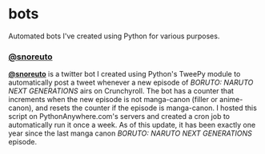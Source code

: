 # bots
Automated bots I've created using Python for various purposes.

<a href="https://twitter.com/snoreuto"><h3>@snoreuto</h3></a>
<a href="https://twitter.com/snoreuto">**@snoreuto**</a> is a twitter bot I created using Python's TweePy module to automatically post a tweet whenever a new episode of *BORUTO: NARUTO NEXT GENERATIONS* airs on Crunchyroll. The bot has a counter that increments when the new episode is not manga-canon (filler or anime-canon), and resets the counter if the episode is manga-canon. I hosted this script on PythonAnywhere.com's servers and created a cron job to automatically run it once a week. As of this update, it has been exactly one year since the last manga canon *BORUTO: NARUTO NEXT GENERATIONS* episode.
